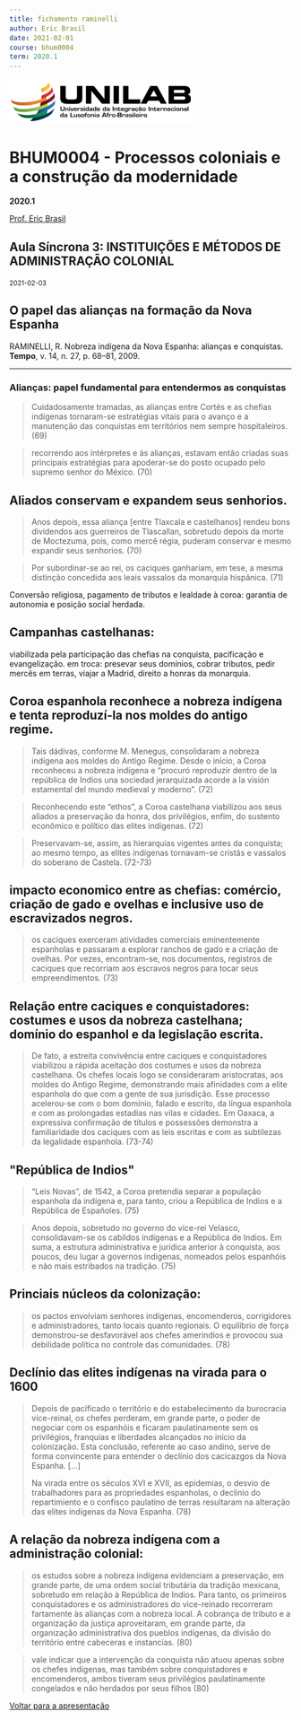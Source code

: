 ```yaml
---
title: fichamento raminelli
author: Eric Brasil
date: 2021-02-01
course: bhum0004
term: 2020.1
---
```


<img src="logo-unilab.png" alt="logo-unilab" style="zoom:70%; align: center" />

# BHU**M0004 - Processos coloniais e a construção da modernidade**

**2020.1**

[Prof. Eric Brasil](ericbrasiln.github.io)

## Aula Síncrona 3: INSTITUIÇÕES E MÉTODOS DE ADMINISTRAÇÃO COLONIAL

<small>2021-02-03</small>

## O papel das alianças na formação da Nova Espanha

RAMINELLI, R. Nobreza indígena da Nova Espanha: alianças e conquistas. **Tempo**, v. 14, n. 27, p. 68–81, 2009. 

---

### Alianças: papel fundamental para entendermos as conquistas

> Cuidadosamente tramadas, as alianças entre Cortés e as chefias indígenas tornaram-se estratégias vitais para o avanço e a manutenção das conquistas em territórios nem sempre hospitaleiros.  (69)

> recorrendo aos intérpretes e às alianças, estavam então criadas suas principais estratégias para apoderar-se do posto ocupado pelo supremo senhor do México. (70)

## Aliados conservam e expandem seus senhorios.

>Anos depois, essa aliança [entre Tlaxcala e castelhanos] rendeu bons dividendos aos guerreiros de Tlascallan, sobretudo depois da morte de Moctezuma, pois, como mercê régia, puderam conservar e mesmo expandir seus senhorios. (70)

>Por subordinar-se ao rei, os caciques ganhariam, em tese, a mesma distinção concedida aos leais vassalos da monarquia hispânica.  (71)

Conversão religiosa, pagamento de tributos e lealdade à coroa: garantia de autonomia e posição social herdada.

## Campanhas castelhanas:

viabilizada pela participação das chefias na conquista, pacificação e evangelização. em troca: presevar seus domínios, cobrar tributos, pedir mercês em terras, viajar a Madrid, direito a honras da monarquia.

## Coroa espanhola reconhece a nobreza indígena e tenta reproduzí-la nos moldes do antigo regime.

> Tais dádivas, conforme M. Menegus, consolidaram a nobreza indígena aos moldes do Antigo Regime. Desde o início, a Coroa
> reconheceu a nobreza indígena e “procuró reproduzir dentro de la república de Indios una sociedad jerarquizada acorde a la visión estamental del mundo medieval y moderno”. (72)

>Reconhecendo este “ethos”, a Coroa castelhana viabilizou aos seus aliados a preservação da honra, dos privilégios, enfim, do sustento econômico e político das elites indígenas. (72)

>Preservavam-se, assim, as hierarquias vigentes antes da conquista; ao mesmo tempo, as elites indígenas tornavam-se cristãs e vassalos do soberano de Castela. (72-73)

## impacto economico entre as chefias: comércio, criação de gado e ovelhas e inclusive uso de escravizados negros.

>os caciques exerceram atividades comerciais eminentemente espanholas e passaram a explorar ranchos de gado e a criação de ovelhas. Por vezes, encontram-se, nos documentos, registros de caciques que recorriam aos escravos negros para tocar seus empreendimentos. (73)

## Relação entre caciques e conquistadores: costumes e usos da nobreza castelhana; domínio do espanhol e da legislação escrita.

> De fato, a estreita convivência entre caciques e conquistadores viabilizou a rápida aceitação dos costumes e usos da nobreza castelhana. Os chefes locais logo se consideraram aristocratas, aos moldes do Antigo Regime, demonstrando mais afinidades com a elite espanhola do que com a gente de sua jurisdição. Esse processo acelerou-se com o bom domínio, falado e escrito, da língua espanhola e com as prolongadas estadias nas vilas e cidades. Em Oaxaca, a expressiva confirmação de títulos e possessões demonstra a familiaridade dos caciques com as leis escritas e com as subtilezas da legalidade espanhola. (73-74)

## "República de Indios"

>“Leis Novas”, de 1542, a Coroa pretendia separar a população espanhola da indígena e, para tanto, criou a República de Indios e a República de Españoles. (75)

> Anos depois, sobretudo no governo do vice-rei Velasco, consolidavam-se os cabildos indígenas e a República de Indios. Em suma, a estrutura administrativa e jurídica anterior à conquista, aos poucos, deu lugar a governos indígenas, nomeados pelos espanhóis e não mais estribados na tradição. (75)

## Princiais núcleos da colonização:

>os pactos envolviam senhores indígenas, encomenderos, corrigidores e administradores,
>tanto locais quanto regionais. O equilíbrio de força demonstrou-se desfavorável aos chefes ameríndios e provocou sua debilidade política no controle das comunidades. (78)

## Declínio das elites indígenas na virada para o 1600

> Depois de pacificado o território e do estabelecimento da burocracia vice-reinal, os chefes perderam, em grande parte, o poder de negociar com os espanhóis e ficaram paulatinamente sem os privilégios, franquias e liberdades alcançados no início da colonização. Esta conclusão, referente ao caso andino, serve de forma convincente para entender o declínio dos cacicazgos da Nova Espanha.  [...]
>
>  Na virada entre os séculos XVI e XVII, as epidemias, o desvio de trabalhadores para as propriedades espanholas, o declínio do repartimiento e o confisco paulatino de terras resultaram na alteração das elites indígenas da Nova Espanha. (78)

## A relação da nobreza indígena com a administração colonial:

>os estudos sobre a nobreza indígena evidenciam a preservação, em grande parte, de uma ordem social tributária da tradição mexicana, sobretudo em relação à República de Indios. Para tanto, os primeiros conquistadores e os administradores do vice-reinado recorreram fartamente às alianças com a nobreza local. A cobrança de tributo e a organização da justiça aproveitaram, em grande parte, da organização administrativa dos pueblos indígenas, da divisão do território entre cabeceras e instancías. (80)

>vale indicar que a intervenção da conquista não atuou apenas sobre os chefes indígenas, mas também sobre conquistadores e encomenderos, ambos tiveram seus privilégios paulatinamente congelados e não herdados por seus filhos (80)

[Voltar para a apresentação](ericbrasiln.github.io/bhum0004/#/7)
